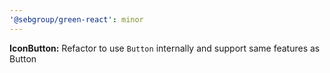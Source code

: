 ```yaml
---
'@sebgroup/green-react': minor
---
```


**IconButton:** Refactor to use `Button` internally and support same features as Button
